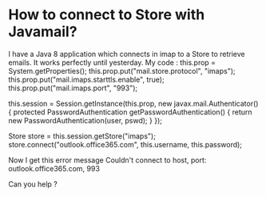
# How to connect to Store with Javamail?

I have a Java 8 application which connects in imap to a Store to retrieve emails.
It works perfectly until yesterday. My code :
this.prop = System.getProperties();
    this.prop.put("mail.store.protocol", "imaps");    
    this.prop.put("mail.imaps.starttls.enable", true);
    this.prop.put("mail.imaps.port", "993");

this.session = Session.getInstance(this.prop,
                new javax.mail.Authenticator() {
            protected PasswordAuthentication getPasswordAuthentication() {
                return new PasswordAuthentication(user, pswd);
            }
        });



Store store = this.session.getStore("imaps");
store.connect("outlook.office365.com", this.username, this.password);

Now I get this error message
Couldn't connect to host, port: outlook.office365.com, 993

Can you help ?

        
